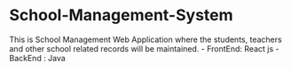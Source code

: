 # School-Management-System
This is School Management Web Application where the students, teachers and other school related records will be maintained.  - FrontEnd: React js - BackEnd : Java
